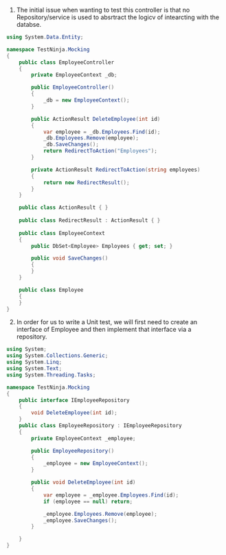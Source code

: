 1. The initial issue when wanting to test this controller is that no Repository/service is used to absrtract the logicv of intearcting with the databse.
```cs
using System.Data.Entity;

namespace TestNinja.Mocking
{
    public class EmployeeController
    {
        private EmployeeContext _db;

        public EmployeeController()
        {
            _db = new EmployeeContext();
        }

        public ActionResult DeleteEmployee(int id)
        {
            var employee = _db.Employees.Find(id);
            _db.Employees.Remove(employee);
            _db.SaveChanges();
            return RedirectToAction("Employees");
        }

        private ActionResult RedirectToAction(string employees)
        {
            return new RedirectResult();
        }
    }

    public class ActionResult { }
 
    public class RedirectResult : ActionResult { }
    
    public class EmployeeContext
    {
        public DbSet<Employee> Employees { get; set; }

        public void SaveChanges()
        {
        }
    }

    public class Employee
    {
    }
}
```
2. In order for us to write a Unit test, we will first need to create an interface of Employee and then implement that interface via a repository.
```cs
using System;
using System.Collections.Generic;
using System.Linq;
using System.Text;
using System.Threading.Tasks;

namespace TestNinja.Mocking
{
    public interface IEmployeeRepository
    {
        void DeleteEmployee(int id);
    }
    public class EmployeeRepository : IEmployeeRepository
    {
        private EmployeeContext _employee;

        public EmployeeRepository()
        {
            _employee = new EmployeeContext();
        }

        public void DeleteEmployee(int id)
        {
            var employee = _employee.Employees.Find(id);
            if (employee == null) return;

            _employee.Employees.Remove(employee);
            _employee.SaveChanges();
        }

    }
}
```
